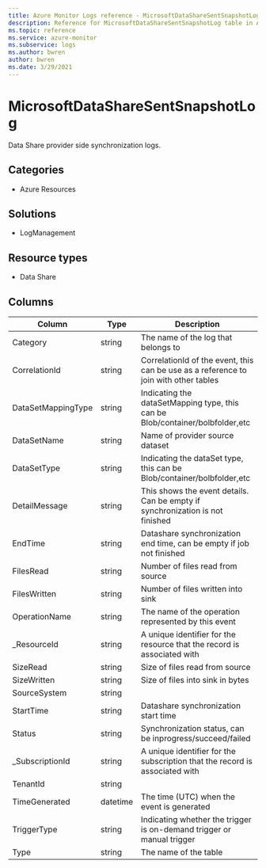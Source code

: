 ```yaml
---
title: Azure Monitor Logs reference - MicrosoftDataShareSentSnapshotLog
description: Reference for MicrosoftDataShareSentSnapshotLog table in Azure Monitor Logs.
ms.topic: reference
ms.service: azure-monitor
ms.subservice: logs
ms.author: bwren
author: bwren
ms.date: 3/29/2021
---
```


# MicrosoftDataShareSentSnapshotLog

 Data Share provider side synchronization logs.

## Categories

- Azure Resources
## Solutions

- LogManagement
## Resource types

- Data Share




## Columns

|Column|Type|Description|
|---|---|---|
|Category|string|The name of the log that belongs to|
|CorrelationId|string|CorrelationId of the event, this can be use as a reference to join with other tables|
|DataSetMappingType|string|Indicating the dataSetMapping type, this can be Blob/container/bolbfolder,etc|
|DataSetName|string|Name of provider source dataset|
|DataSetType|string|Indicating the dataSet type, this can be Blob/container/bolbfolder,etc|
|DetailMessage|string|This shows the event details. Can be empty if synchronization is not finished|
|EndTime|string|Datashare synchronization end time, can be empty if job not finished|
|FilesRead|string|Number of files read from source|
|FilesWritten|string|Number of files written into sink |
|OperationName|string|The name of the operation represented by this event|
|_ResourceId|string|A unique identifier for the resource that the record is associated with|
|SizeRead|string|Size of files read from source|
|SizeWritten|string|Size of files into sink in bytes|
|SourceSystem|string||
|StartTime|string|Datashare synchronization start time|
|Status|string|Synchronization status, can be inprogress/succeed/failed|
|_SubscriptionId|string|A unique identifier for the subscription that the record is associated with|
|TenantId|string||
|TimeGenerated|datetime|The time (UTC) when the event is generated|
|TriggerType|string|Indicating whether the trigger is on-demand trigger or manual trigger|
|Type|string|The name of the table|
